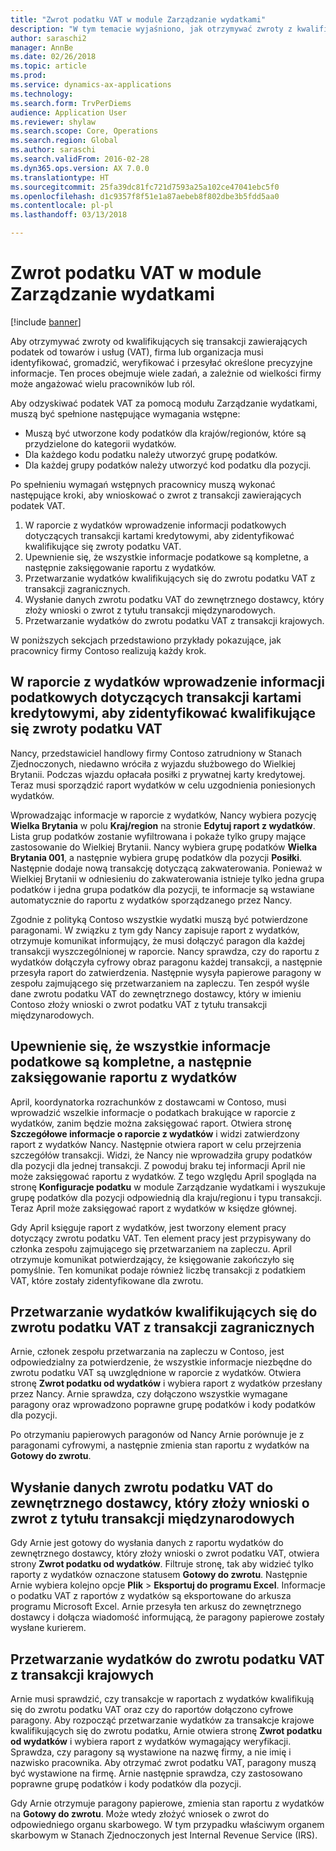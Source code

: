 ```yaml
---
title: "Zwrot podatku VAT w module Zarządzanie wydatkami"
description: "W tym temacie wyjaśniono, jak otrzymywać zwroty z kwalifikujących się transakcji zawierających podatek od towarów i usług (VAT)."
author: saraschi2
manager: AnnBe
ms.date: 02/26/2018
ms.topic: article
ms.prod: 
ms.service: dynamics-ax-applications
ms.technology: 
ms.search.form: TrvPerDiems
audience: Application User
ms.reviewer: shylaw
ms.search.scope: Core, Operations
ms.search.region: Global
ms.author: saraschi
ms.search.validFrom: 2016-02-28
ms.dyn365.ops.version: AX 7.0.0
ms.translationtype: HT
ms.sourcegitcommit: 25fa39dc81fc721d7593a25a102ce47041ebc5f0
ms.openlocfilehash: d1c9357f8f51e1a87aebeb8f802dbe3b5fdd5aa0
ms.contentlocale: pl-pl
ms.lasthandoff: 03/13/2018

---
```


# <a name="vat-recovery-in-expense-management"></a>Zwrot podatku VAT w module Zarządzanie wydatkami

[!include [banner](../includes/banner.md)]

Aby otrzymywać zwroty od kwalifikujących się transakcji zawierających podatek od towarów i usług (VAT), firma lub organizacja musi identyfikować, gromadzić, weryfikować i przesyłać określone precyzyjne informacje. Ten proces obejmuje wiele zadań, a zależnie od wielkości firmy może angażować wielu pracowników lub ról.

Aby odzyskiwać podatek VAT za pomocą modułu Zarządzanie wydatkami, muszą być spełnione następujące wymagania wstępne:

- Muszą być utworzone kody podatków dla krajów/regionów, które są przydzielone do kategorii wydatków.
- Dla każdego kodu podatku należy utworzyć grupę podatków.
- Dla każdej grupy podatków należy utworzyć kod podatku dla pozycji.

Po spełnieniu wymagań wstępnych pracownicy muszą wykonać następujące kroki, aby wnioskować o zwrot z transakcji zawierających podatek VAT.

1. W raporcie z wydatków wprowadzenie informacji podatkowych dotyczących transakcji kartami kredytowymi, aby zidentyfikować kwalifikujące się zwroty podatku VAT.
2. Upewnienie się, że wszystkie informacje podatkowe są kompletne, a następnie zaksięgowanie raportu z wydatków.
3. Przetwarzanie wydatków kwalifikujących się do zwrotu podatku VAT z transakcji zagranicznych.
4. Wysłanie danych zwrotu podatku VAT do zewnętrznego dostawcy, który złoży wnioski o zwrot z tytułu transakcji międzynarodowych.
5. Przetwarzanie wydatków do zwrotu podatku VAT z transakcji krajowych.

W poniższych sekcjach przedstawiono przykłady pokazujące, jak pracownicy firmy Contoso realizują każdy krok.

## <a name="on-an-expense-report-enter-tax-information-about-credit-card-transactions-to-identify-eligible-vat-refunds"></a>W raporcie z wydatków wprowadzenie informacji podatkowych dotyczących transakcji kartami kredytowymi, aby zidentyfikować kwalifikujące się zwroty podatku VAT

Nancy, przedstawiciel handlowy firmy Contoso zatrudniony w Stanach Zjednoczonych, niedawno wróciła z wyjazdu służbowego do Wielkiej Brytanii. Podczas wjazdu opłacała posiłki z prywatnej karty kredytowej. Teraz musi sporządzić raport wydatków w celu uzgodnienia poniesionych wydatków.

Wprowadzając informacje w raporcie z wydatków, Nancy wybiera pozycję **Wielka Brytania** w polu **Kraj/region** na stronie **Edytuj raport z wydatków**. Lista grup podatków zostanie wyfiltrowana i pokaże tylko grupy mające zastosowanie do Wielkiej Brytanii. Nancy wybiera grupę podatków **Wielka Brytania 001**, a następnie wybiera grupę podatków dla pozycji **Posiłki**. Następnie dodaje nową transakcję dotyczącą zakwaterowania. Ponieważ w Wielkiej Brytanii w odniesieniu do zakwaterowania istnieje tylko jedna grupa podatków i jedna grupa podatków dla pozycji, te informacje są wstawiane automatycznie do raportu z wydatków sporządzanego przez Nancy.

Zgodnie z polityką Contoso wszystkie wydatki muszą być potwierdzone paragonami. W związku z tym gdy Nancy zapisuje raport z wydatków, otrzymuje komunikat informujący, że musi dołączyć paragon dla każdej transakcji wyszczególnionej w raporcie. Nancy sprawdza, czy do raportu z wydatków dołączyła cyfrowy obraz paragonu każdej transakcji, a następnie przesyła raport do zatwierdzenia. Następnie wysyła papierowe paragony w zespołu zajmującego się przetwarzaniem na zapleczu. Ten zespół wyśle dane zwrotu podatku VAT do zewnętrznego dostawcy, który w imieniu Contoso złoży wnioski o zwrot podatku VAT z tytułu transakcji międzynarodowych.

## <a name="make-sure-that-all-tax-information-is-complete-and-then-post-the-expense-report"></a>Upewnienie się, że wszystkie informacje podatkowe są kompletne, a następnie zaksięgowanie raportu z wydatków

April, koordynatorka rozrachunków z dostawcami w Contoso, musi wprowadzić wszelkie informacje o podatkach brakujące w raporcie z wydatków, zanim będzie można zaksięgować raport. Otwiera stronę **Szczegółowe informacje o raporcie z wydatków** i widzi zatwierdzony raport z wydatków Nancy. Następnie otwiera raport w celu przejrzenia szczegółów transakcji. Widzi, że Nancy nie wprowadziła grupy podatków dla pozycji dla jednej transakcji. Z powoduj braku tej informacji April nie może zaksięgować raportu z wydatków. Z tego względu April spogląda na stronę **Konfiguracje podatku** w module Zarządzanie wydatkami i wyszukuje grupę podatków dla pozycji odpowiednią dla kraju/regionu i typu transakcji. Teraz April może zaksięgować raport z wydatków w księdze głównej.

Gdy April księguje raport z wydatków, jest tworzony element pracy dotyczący zwrotu podatku VAT. Ten element pracy jest przypisywany do członka zespołu zajmującego się przetwarzaniem na zapleczu. April otrzymuje komunikat potwierdzający, że księgowanie zakończyło się pomyślnie. Ten komunikat podaje również liczbę transakcji z podatkiem VAT, które zostały zidentyfikowane dla zwrotu.

## <a name="process-expenses-that-are-eligible-for-international-vat-recovery"></a>Przetwarzanie wydatków kwalifikujących się do zwrotu podatku VAT z transakcji zagranicznych

Arnie, członek zespołu przetwarzania na zapleczu w Contoso, jest odpowiedzialny za potwierdzenie, że wszystkie informacje niezbędne do zwrotu podatku VAT są uwzględnione w raporcie z wydatków. Otwiera stronę **Zwrot podatku od wydatków** i wybiera raport z wydatków przesłany przez Nancy. Arnie sprawdza, czy dołączono wszystkie wymagane paragony oraz wprowadzono poprawne grupę podatków i kody podatków dla pozycji.

Po otrzymaniu papierowych paragonów od Nancy Arnie porównuje je z paragonami cyfrowymi, a następnie zmienia stan raportu z wydatków na **Gotowy do zwrotu**.

## <a name="send-vat-recovery-data-to-the-third-party-vendor-to-file-international-recovery-returns"></a>Wysłanie danych zwrotu podatku VAT do zewnętrznego dostawcy, który złoży wnioski o zwrot z tytułu transakcji międzynarodowych

Gdy Arnie jest gotowy do wysłania danych z raportu wydatków do zewnętrznego dostawcy, który złoży wnioski o zwrot podatku VAT, otwiera strony **Zwrot podatku od wydatków**. Filtruje stronę, tak aby widzieć tylko raporty z wydatków oznaczone statusem **Gotowy do zwrotu**. Następnie Arnie wybiera kolejno opcje **Plik** &gt; **Eksportuj do programu Excel**. Informacje o podatku VAT z raportów z wydatków są eksportowane do arkusza programu Microsoft Excel. Arnie przesyła ten arkusz do zewnętrznego dostawcy i dołącza wiadomość informującą, że paragony papierowe zostały wysłane kurierem.

## <a name="process-expenses-for-domestic-vat-recovery"></a>Przetwarzanie wydatków do zwrotu podatku VAT z transakcji krajowych

Arnie musi sprawdzić, czy transakcje w raportach z wydatków kwalifikują się do zwrotu podatku VAT oraz czy do raportów dołączono cyfrowe paragony. Aby rozpocząć przetwarzanie wydatków za transakcje krajowe kwalifikujących się do zwrotu podatku, Arnie otwiera stronę **Zwrot podatku od wydatków** i wybiera raport z wydatków wymagający weryfikacji. Sprawdza, czy paragony są wystawione na nazwę firmy, a nie imię i nazwisko pracownika. Aby otrzymać zwrot podatku VAT, paragony muszą być wystawione na firmę. Arnie następnie sprawdza, czy zastosowano poprawne grupę podatków i kody podatków dla pozycji.

Gdy Arnie otrzymuje paragony papierowe, zmienia stan raportu z wydatków na **Gotowy do zwrotu**. Może wtedy złożyć wniosek o zwrot do odpowiedniego organu skarbowego. W tym przypadku właściwym organem skarbowym w Stanach Zjednoczonych jest Internal Revenue Service (IRS).

